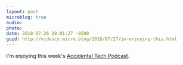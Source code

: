 ```yaml
---
layout: post
microblog: true
audio: 
photo: 
date: 2018-07-26 20:01:27 -0500
guid: http://mjdescy.micro.blog/2018/07/27/im-enjoying-this.html
---
```

I'm enjoying this week's [Accidental Tech Podcast](http://atp.fm/episodes/284).
